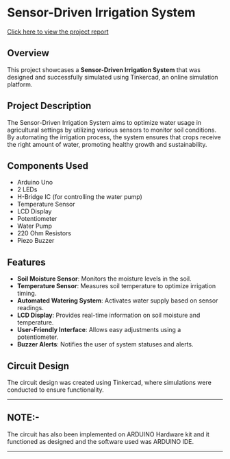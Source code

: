 # Sensor-Driven Irrigation System

[Click here to view the project report](https://github.com/bipriti/Automated-Sensor-Driven-Irrigation-HARDWARE-/blob/main/Automated%20Sensor%20driven%20Irrigation.pdf)

## Overview

This project showcases a **Sensor-Driven Irrigation System** that was designed and successfully simulated using Tinkercad, an online simulation platform.

## Project Description

The Sensor-Driven Irrigation System aims to optimize water usage in agricultural settings by utilizing various sensors to monitor soil conditions. By automating the irrigation process, the system ensures that crops receive the right amount of water, promoting healthy growth and sustainability.

## Components Used

- Arduino Uno
- 2 LEDs
- H-Bridge IC (for controlling the water pump)
- Temperature Sensor
- LCD Display
- Potentiometer
- Water Pump
- 220 Ohm Resistors
- Piezo Buzzer

## Features

- **Soil Moisture Sensor**: Monitors the moisture levels in the soil.
- **Temperature Sensor**: Measures soil temperature to optimize irrigation timing.
- **Automated Watering System**: Activates water supply based on sensor readings.
- **LCD Display**: Provides real-time information on soil moisture and temperature.
- **User-Friendly Interface**: Allows easy adjustments using a potentiometer.
- **Buzzer Alerts**: Notifies the user of system statuses and alerts.

## Circuit Design

The circuit design was created using Tinkercad, where simulations were conducted to ensure functionality.

---

## NOTE:-
The circuit has also been implemented on ARDUINO Hardware kit and it functioned as designed and the software used was ARDUINO IDE. 

---
